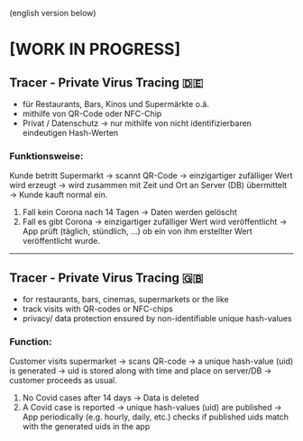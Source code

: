 (english version below)

# [WORK IN PROGRESS] 
## Tracer - Private Virus Tracing :de:

- für Restaurants, Bars, Kinos und Supermärkte o.ä.
- mithilfe von QR-Code oder NFC-Chip
- Privat / Datenschutz → nur mithilfe von nicht identifizierbaren eindeutigen Hash-Werten

### Funktionsweise:
Kunde betritt Supermarkt → scannt QR-Code → einzigartiger zufälliger Wert wird erzeugt → wird zusammen mit Zeit und Ort an Server (DB) übermittelt → Kunde kauft normal ein.
1. Fall kein Corona nach 14 Tagen → Daten werden gelöscht
2. Fall es gibt Corona → einzigartiger zufälliger Wert wird veröffentlicht → App prüft (täglich, stündlich, ...) ob ein von ihm erstellter Wert veröffentlicht wurde. 


___


## Tracer - Private Virus Tracing :uk:

- for restaurants, bars, cinemas, supermarkets or the like
- track visits with QR-codes or NFC-chips
- privacy/ data protection ensured by non-identifiable unique hash-values

### Function:
Customer visits supermarket → scans QR-code → a unique hash-value (uid) is generated → uid is stored along with time and place on server/DB → customer proceeds as usual. 
1. No Covid cases after 14 days → Data is deleted
2. A Covid case is reported → unique hash-values (uid) are published → App periodically (e.g. hourly, daily, etc.) checks if published uids match with the generated uids in the app
